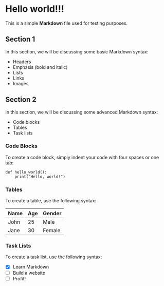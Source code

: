 # Hello world!!!

This is a simple **Markdown** file used for testing purposes.

## Section 1

In this section, we will be discussing some basic Markdown syntax:

- Headers
- Emphasis (bold and italic)
- Lists
- Links
- Images

## Section 2

In this section, we will be discussing some advanced Markdown syntax:

- Code blocks
- Tables
- Task lists

### Code Blocks

To create a code block, simply indent your code with four spaces or one tab:

    def hello_world():
        print("Hello, world!")

### Tables

To create a table, use the following syntax:

| Name | Age | Gender |
| ---- | --- | ------ |
| John | 25  | Male   |
| Jane | 30  | Female |

### Task Lists

To create a task list, use the following syntax:

- [x] Learn Markdown
- [ ] Build a website
- [ ] Profit!
